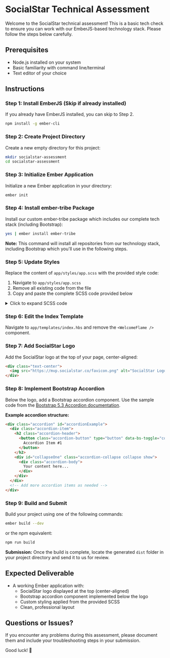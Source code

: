 # SocialStar Technical Assessment

Welcome to the SocialStar technical assessment! This is a basic tech check to ensure you can work with our EmberJS-based technology stack. Please follow the steps below carefully.

## Prerequisites

- Node.js installed on your system
- Basic familiarity with command line/terminal
- Text editor of your choice

## Instructions

### Step 1: Install EmberJS (Skip if already installed)

If you already have EmberJS installed, you can skip to Step 2.

```bash
npm install -g ember-cli
```

### Step 2: Create Project Directory

Create a new empty directory for this project:

```bash
mkdir socialstar-assessment
cd socialstar-assessment
```

### Step 3: Initialize Ember Application

Initialize a new Ember application in your directory:

```bash
ember init
```

### Step 4: Install ember-tribe Package

Install our custom ember-tribe package which includes our complete tech stack (including Bootstrap):

```bash
yes | ember install ember-tribe
```

**Note:** This command will install all repositories from our technology stack, including Bootstrap which you'll use in the following steps.

### Step 5: Update Styles

Replace the content of `app/styles/app.scss` with the provided style code:

1. Navigate to `app/styles/app.scss`
2. Remove all existing code from the file
3. Copy and paste the complete SCSS code provided below

<details>
<summary>Click to expand SCSS code</summary>

```scss
@import url("https://fonts.googleapis.com/css2?family=Poppins:ital,wght@0,100;0,200;0,300;0,400;0,500;0,600;0,700;0,800;0,900;1,100;1,200;1,300;1,400;1,500;1,600;1,700;1,800;1,900&display=swap");
@import url("https://fonts.googleapis.com/css?family=Permanent+Marker");

$font-family-sans-serif: "Poppins", sans-serif !default;
$display-font-family: "Poppins", sans-serif !default;
$enable-rounded: true !default;
$enable-negative-margins: true !default;

// scss-docs-start gray-color-variables
$white: #fff !default;
$gray-100: #f9f6f4 !default;
$gray-200: #e9e7e2 !default;
$gray-300: #d9d7d5 !default;
//$gray-400: #ced4da !default;
$gray-500: #adaaa2 !default;
$gray-600: #9ea3b1 !default;
$gray-700: #5b6073 !default;
$gray-800: #393938 !default;
//$gray-900: #212529 !default;
$black: #000 !default;
// scss-docs-end gray-color-variables

$blue: #58a7f8 !default;
$indigo: #6610f2 !default;
$purple: #a273c6 !default;
$pink: #d63384 !default;
$red: #ff7550 !default;
$orange: #ffab3e !default;
$yellow: #ffce00 !default;
$green: #45b99f !default;
$teal: #20c997 !default;
$cyan: #0dcaf0 !default;
$purple-100: #dac7e8 !default;
$purple-300: #f8f1ff !default;
$orange-100: #fff0df !default;
$orange-300: #ffdbb3 !default;

// scss-docs-start theme-color-variables
$primary: $green !default;
$secondary: $orange !default;
$success: $green !default;
$info: $blue !default;
$warning: $orange !default;
$danger: $red !default;
$light: $gray-100 !default;
$dark: $gray-800 !default;
// scss-docs-end theme-color-variables

// scss-docs-start theme-colors-map
$theme-colors: (
  "primary": $primary,
  "secondary": $secondary,
  "success": $success,
  "info": $info,
  "warning": $warning,
  "danger": $danger,
  "light": $light,
  "dark": $dark,
  "primary-lighter": $purple-300,
  "primary-light": $purple-100,
  "secondary-lighter": $orange-300,
  "secondary-light": $orange-100,
) !default;
// scss-docs-end theme-colors-map

$aspect-ratios: (
  "1x1": 100%,
  "4x3": calc(3 / 4 * 100%),
  "3x5": calc(5 / 3 * 100%),
  "1x2": calc(2 / 1 * 100%),
  "2x3": calc(3 / 2 * 100%),
  "16x9": calc(9 / 16 * 100%),
  "9x16": calc(16 / 9 * 100%),
  "10x16": calc(16 / 10 * 100%),
  "21x9": calc(9 / 21 * 100%),
);

$spacer: 1rem !default;
$spacers: (
  0: 0,
  1: $spacer * 0.25,
  2: $spacer * 0.5,
  3: $spacer,
  4: $spacer * 1.5,
  5: $spacer * 3,
  6: $spacer * 4.5,
  7: $spacer * 6,
  8: $spacer * 7.5,
  9: $spacer * 9,
  10: $spacer * 12,
) !default;

$border-radius: 0.5rem !default;
$border-radius-sm: 0.25rem !default;
$border-radius-lg: 0.75rem !default;
$border-radius-xl: 1rem !default;
$border-radius-2xl: 1.25rem !default;
$border-radius-pill: 50rem !default;
$small-font-size: 0.78em !default;
$sub-sup-font-size: 0.6em !default;
$input-btn-padding-y: 0.5rem !default;
$input-btn-padding-x: 1rem !default;
$input-btn-padding-y-sm: 0.37rem !default;
$input-btn-padding-x-sm: 0.75rem !default;
$input-btn-padding-y-lg: 0.64rem !default;
$input-btn-padding-x-lg: 1.2rem !default;
$btn-border-radius: $border-radius-lg !default;
$btn-border-radius-sm: $border-radius-sm !default;
$btn-border-radius-lg: $border-radius-lg !default;
$body-bg: $white !default;
$body-color: $gray-800 !default;
$dropdown-link-color: $gray-800 !default;
$list-group-color: $gray-800 !default;
$input-border-color: $gray-300 !default;
$min-contrast-ratio: 3 !default;
// $modal-fade-transform: scale(.9);
$modal-fade-transform: translateY(50%);
$themeColor: var(--bs-primary) !default;

@import "node_modules/bootstrap/scss/bootstrap";
@import "node_modules/animate.css/animate";
@import "ember-power-select/themes/bootstrap";
@import "ember-power-select";

html {
  background-color: var(--bs-gray-200);
  overscroll-behavior-y: none;
}

html,
body {
  -webkit-user-select: none; /* Chrome all / Safari all */
  -moz-user-select: none; /* Firefox all */
  -ms-user-select: none; /* IE 10+ */
  user-select: none; /* Likely future */
  -webkit-touch-callout: none;
}

body {
  overscroll-behavior-y: auto;
}

.header a {
  color: var(--bs-dark);
}

.header a.active {
  color: var(--bs-success);
}

a:focus {
  outline: none !important;
}

img {
  pointer-events: none;
}

button:focus,
a:focus {
  outline: none;
  box-shadow: none;
}
```

</details>

### Step 6: Edit the Index Template

Navigate to `app/templates/index.hbs` and remove the `<WelcomeFlame />` component.

### Step 7: Add SocialStar Logo

Add the SocialStar logo at the top of your page, center-aligned:

```html
<div class="text-center">
  <img src="https://mvp.socialstar.co/favicon.png" alt="SocialStar Logo" class="mb-4">
</div>
```

### Step 8: Implement Bootstrap Accordion

Below the logo, add a Bootstrap accordion component. Use the sample code from the [Bootstrap 5.3 Accordion documentation](https://getbootstrap.com/docs/5.3/components/accordion/).

**Example accordion structure:**

```html
<div class="accordion" id="accordionExample">
  <div class="accordion-item">
    <h2 class="accordion-header">
      <button class="accordion-button" type="button" data-bs-toggle="collapse" data-bs-target="#collapseOne">
        Accordion Item #1
      </button>
    </h2>
    <div id="collapseOne" class="accordion-collapse collapse show">
      <div class="accordion-body">
        Your content here...
      </div>
    </div>
  </div>
  <!-- Add more accordion items as needed -->
</div>
```

### Step 9: Build and Submit

Build your project using one of the following commands:

```bash
ember build --dev
```

or the npm equivalent:

```bash
npm run build
```

**Submission:** Once the build is complete, locate the generated `dist` folder in your project directory and send it to us for review.

## Expected Deliverable

- A working Ember application with:
  - SocialStar logo displayed at the top (center-aligned)
  - Bootstrap accordion component implemented below the logo
  - Custom styling applied from the provided SCSS
  - Clean, professional layout

## Questions or Issues?

If you encounter any problems during this assessment, please document them and include your troubleshooting steps in your submission.

Good luck! 🚀
